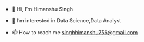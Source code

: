 - 👋 Hi, I’m Himanshu Singh
- 👀 I’m interested in Data Science,Data Analyst
  

- 📫 How to reach me singhhimanshu756@gmail.com

<!---
HimanshuSingh2210/HimanshuSingh2210 is a ✨ special ✨ repository because its `README.md` (this file) appears on your GitHub profile.
You can click the Preview link to take a look at your changes.
--->
